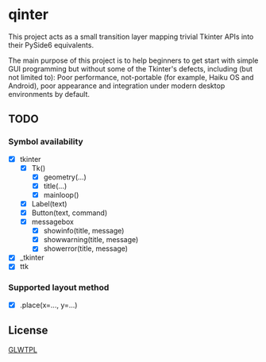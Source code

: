 qinter
======

This project acts as a small transition layer mapping trivial Tkinter APIs into their PySide6 equivalents.

The main purpose of this project is to help beginners to get start with simple GUI programming but without some of the Tkinter's defects, including (but not limited to): Poor performance, not-portable (for example, Haiku OS and Android), poor appearance and integration under modern desktop environments by default.

## TODO

### Symbol availability

- [x] tkinter
  - [x] Tk()
    - [x] geometry(...)
    - [x] title(...)
    - [x] mainloop()
  - [x] Label(text)
  - [x] Button(text, command)
  - [x] messagebox
    - [x] showinfo(title, message)
    - [x] showwarning(title, message)
    - [x] showerror(title, message)
- [x] _tkinter
- [x] ttk

### Supported layout method

- [x] .place(x=..., y=...)


## License

[GLWTPL](LICENSE.txt)
